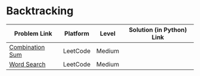 # Backtracking

| Problem Link | Platform | Level | Solution (in Python) Link |
| --- | --- | --- | --- |
| [Combination Sum](https://leetcode.com/problems/combination-sum/) | LeetCode | Medium
| [Word Search](https://leetcode.com/problems/word-search/) | LeetCode | Medium

